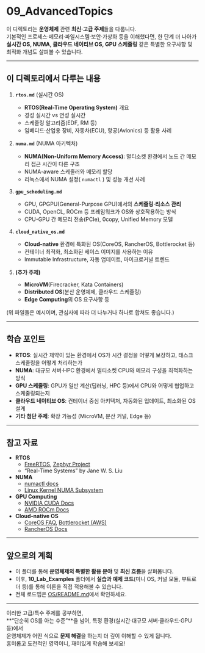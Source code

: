 # 09_AdvancedTopics

이 디렉토리는 **운영체제** 관련 **최신·고급 주제**들을 다룹니다.  
기본적인 프로세스·메모리·파일시스템·보안·가상화 등을 이해했다면, 한 단계 더 나아가 **실시간 OS, NUMA, 클라우드 네이티브 OS, GPU 스케줄링** 같은 특별한 요구사항 및 최적화 개념도 살펴볼 수 있습니다.

---

## 이 디렉토리에서 다루는 내용

1. **`rtos.md`** (실시간 OS)  
   - **RTOS(Real-Time Operating System)** 개요  
   - 경성 실시간 vs 연성 실시간  
   - 스케줄링 알고리즘(EDF, RM 등)  
   - 임베디드·산업용 장비, 자동차(ECU), 항공(Avionics) 등 활용 사례

2. **`numa.md`** (NUMA 아키텍처)  
   - **NUMA(Non-Uniform Memory Access)**: 멀티소켓 환경에서 노드 간 메모리 접근 시간이 다른 구조  
   - NUMA-aware 스케줄러와 메모리 할당  
   - 리눅스에서 NUMA 설정( `numactl` ) 및 성능 개선 사례

3. **`gpu_scheduling.md`**
   - GPU, GPGPU(General-Purpose GPU)에서의 **스케줄링·리소스 관리**  
   - CUDA, OpenCL, ROCm 등 프레임워크가 OS와 상호작용하는 방식  
   - CPU-GPU 간 메모리 전송(PCIe), 0copy, Unified Memory 모델

4. **`cloud_native_os.md`**
   - **Cloud-native** 환경에 특화된 OS(CoreOS, RancherOS, Bottlerocket 등)  
   - 컨테이너 최적화, 최소화된 베이스 이미지를 사용하는 이유  
   - Immutable Infrastructure, 자동 업데이트, 마이크로커널 트렌드

5. **(추가 주제)**  
   - **MicroVM**(Firecracker, Kata Containers)  
   - **Distributed OS**(분산 운영체제, 클라우드 스케줄링)  
   - **Edge Computing**의 OS 요구사항 등  

(위 파일들은 예시이며, 관심사에 따라 더 나누거나 하나로 합쳐도 좋습니다.)

---

## 학습 포인트

- **RTOS**: 실시간 제약이 있는 환경에서 OS가 시간 결정을 어떻게 보장하고, 태스크 스케줄링을 어떻게 처리하는가  
- **NUMA**: 대규모 서버·HPC 환경에서 멀티소켓 CPU와 메모리 구성을 최적화하는 방식  
- **GPU 스케줄링**: GPU가 일반 계산(딥러닝, HPC 등)에서 CPU와 어떻게 협업하고 스케줄링되는지  
- **클라우드 네이티브 OS**: 컨테이너 중심 아키텍처, 자동화된 업데이트, 최소화된 OS 설계  
- **기타 첨단 주제**: 확장 가능성 (MicroVM, 분산 커널, Edge 등)

---

## 참고 자료

- **RTOS**  
  - [FreeRTOS](https://www.freertos.org/), [Zephyr Project](https://zephyrproject.org/)  
  - “Real-Time Systems” by Jane W. S. Liu
- **NUMA**  
  - [numactl docs](https://man7.org/linux/man-pages/man8/numactl.8.html)  
  - [Linux Kernel NUMA Subsystem](https://github.com/torvalds/linux/tree/master/mm/numa.c)
- **GPU Computing**  
  - [NVIDIA CUDA Docs](https://docs.nvidia.com/cuda/)  
  - [AMD ROCm Docs](https://rocmdocs.amd.com/)  
- **Cloud-native OS**  
  - [CoreOS FAQ](https://coreos.com/docs/), [Bottlerocket (AWS)](https://aws.amazon.com/bottlerocket/)  
  - [RancherOS Docs](https://rancher.com/docs/os/)
  
---

## 앞으로의 계획

- 이 폴더를 통해 **운영체제의 특별한 활용 분야** 및 **최신 흐름**을 살펴봅니다.  
- 이후, **10_Lab_Examples** 폴더에서 **실습과 예제 코드**(미니 OS, 커널 모듈, 부트로더 등)를 통해 이론을 직접 적용해볼 수 있습니다.  
- 전체 로드맵은 [OS/README.md](../README.md)에서 확인하세요.

---

이러한 고급/특수 주제를 공부하면,  
**“단순히 OS를 아는 수준”**을 넘어, 특정 환경(실시간·대규모 서버·클라우드·GPU 등)에서  
운영체제가 어떤 식으로 **문제 해결**을 하는지 더 깊이 이해할 수 있게 됩니다.  
흥미롭고 도전적인 영역이니, 재미있게 학습해 보세요!
